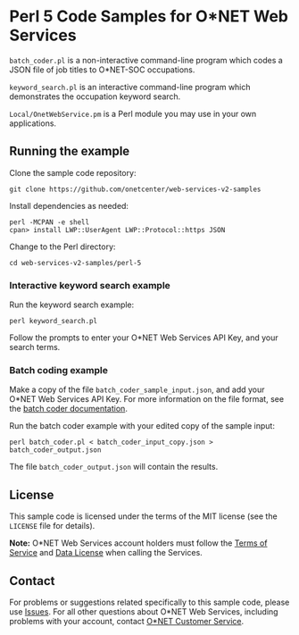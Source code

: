 # Perl 5 Code Samples for O\*NET Web Services

`batch_coder.pl` is a non-interactive command-line program which codes a JSON file of job titles to O*NET-SOC occupations.

`keyword_search.pl` is an interactive command-line program which demonstrates the occupation keyword search.

`Local/OnetWebService.pm` is a Perl module you may use in your own applications.

## Running the example

Clone the sample code repository:

    git clone https://github.com/onetcenter/web-services-v2-samples

Install dependencies as needed:

    perl -MCPAN -e shell
    cpan> install LWP::UserAgent LWP::Protocol::https JSON

Change to the Perl directory:

    cd web-services-v2-samples/perl-5

### Interactive keyword search example

Run the keyword search example:

    perl keyword_search.pl

Follow the prompts to enter your O*NET Web Services API Key, and your search terms.

### Batch coding example

Make a copy of the file `batch_coder_sample_input.json`, and add your O*NET Web Services API Key. For more information on the file format, see the [batch coder documentation](batch_coder_README.md).

Run the batch coder example with your edited copy of the sample input:

    perl batch_coder.pl < batch_coder_input_copy.json > batch_coder_output.json
    
The file `batch_coder_output.json` will contain the results.

## License

This sample code is licensed under the terms of the MIT license (see the `LICENSE` file for details).

**Note:** O\*NET Web Services account holders must follow the [Terms of Service](https://services.onetcenter.org/terms) and [Data License](https://services.onetcenter.org/help/license_data) when calling the Services.

## Contact

For problems or suggestions related specifically to this sample code, please use [Issues](https://github.com/onetcenter/web-services-v2-samples/issues/). For all other questions about O\*NET Web Services, including problems with your account, contact [O\*NET Customer Service](mailto:onet@onetcenter.org).
